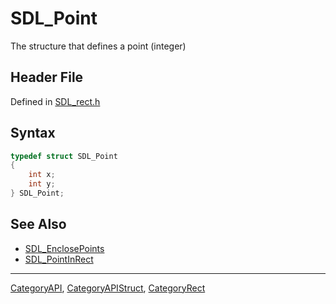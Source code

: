 # SDL_Point

The structure that defines a point (integer)

## Header File

Defined in [SDL_rect.h](https://github.com/libsdl-org/SDL/blob/SDL2/include/SDL_rect.h)

## Syntax

```c
typedef struct SDL_Point
{
    int x;
    int y;
} SDL_Point;
```

## See Also

- [SDL_EnclosePoints](SDL_EnclosePoints)
- [SDL_PointInRect](SDL_PointInRect)

----
[CategoryAPI](CategoryAPI), [CategoryAPIStruct](CategoryAPIStruct), [CategoryRect](CategoryRect)

